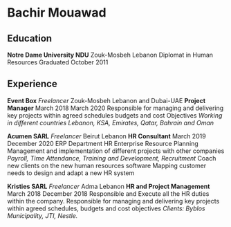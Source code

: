 # Bachir Mouawad
## Education
**Notre Dame University NDU**  Zouk-Mosbeh Lebanon
Diplomat in Human Resources
Graduated October 2011

## Experience
**Event Box**  *Freelancer*  Zouk-Mosbeh Lebanon and Dubai-UAE
**Project Manager** March 2018 March 2020
Responsible for managing and delivering key projects within agreed schedules budgets and cost Objectives
*Working in different countries Lebanon, KSA, Emirates, Qatar, Bahrain and Oman*

**Acumen SARL** *Freelancer* Beirut Lebanon
**HR Consultant** March 2019 December 2020
ERP Department HR Enterprise Resource Planning Management and implementation of different projects with other companies *Payroll, Time Attendance, Training and Development, Recruitment*
Coach new clients on the new human resources software
Mapping customer needs to design and adapt a new HR system

**Kristies SARL** *Freelancer* Adma Lebanon
**HR and Project Management** March 2018 December 2018
Responsible and Execute all the HR duties within the company. 
Responsible for managing and delivering key projects within agreed schedules, budgets and cost objectives
*Clients: Byblos Municipality, JTI, Nestle.*
